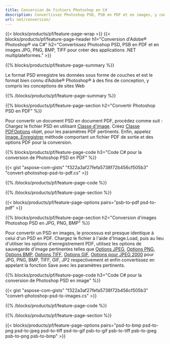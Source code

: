 ```yaml
---
title: Conversion de fichiers Photoshop en C#
description: Convertissez Photoshop PSD, PSB en PDF et en images, y compris BMP, JPG, PNG, TIFF avec quelques lignes de code C# via la bibliothèque .NET.
url: net/conversion/
---
```


{{< blocks/products/pf/feature-page-wrap >}}
{{< blocks/products/pf/feature-page-header h1="Conversion d'Adobe® Photoshop® via C#" h2="Convertissez Photoshop PSD, PSB en PDF et en images JPG, PNG, BMP, TIFF pour créer des applications .NET multiplateformes." >}}

{{% blocks/products/pf/feature-page-summary %}}

Le format PSD enregistre les données sous forme de couches et est le format bien connu d’Adobe® Photoshop® à des fins de conception, y compris les conceptions de sites Web


{{% /blocks/products/pf/feature-page-summary %}}

{{% blocks/products/pf/feature-page-section h2="Convertir Photoshop PSD en PDF" %}}

Pour convertir un document PSD en document PDF, procédez comme suit : Chargez le fichier PSD en utilisant [Classe d'image](https://apireference.aspose.com/net/psd/aspose.psd/image). Créez [Classe PDFOptions](https://apireference.aspose.com/net/psd/aspose.psd.imageoptions/pdfoptions) objet, pour les paramètres PDF pertinents. Enfin, appelez [Image. Enregistrer](https://apireference.aspose.com/net/psd/aspose.psd.image/save/methods/3) méthode comportant un fichier PDF de sortie et des options PDF pour la conversion.

{{% blocks/products/pf/feature-page-code h3="Code C# pour la conversion de Photoshop PSD en PDF" %}}

{{< gist "aspose-com-gists" "f322a3af27fefa5738f72b456cf505b3" "convert-photoshop-psd-to-pdf.cs" >}}

{{% /blocks/products/pf/feature-page-code %}}

{{% /blocks/products/pf/feature-page-section %}}

{{< blocks/products/pf/feature-page-options pairs="psb-to-pdf psd-to-pdf" >}}

{{% blocks/products/pf/feature-page-section h2="Conversion d'images Photoshop PSD en JPG, PNG, BMP" %}}

Pour convertir un PSD en images, le processus est presque identique à celui d'un PSD en PDF. Chargez le fichier à l'aide d'Image.Load, puis au lieu d'utiliser les options d'enregistrement PDF, utilisez les options de sauvegarde d'image pertinentes telles que [Options JPEG](https://apireference.aspose.com/net/psd/aspose.psd.imageoptions/jpegoptions), [Options PNG](https://apireference.aspose.com/net/psd/aspose.psd.imageoptions/pngoptions),  [Options BMP](https://apireference.aspose.com/net/psd/aspose.psd.imageoptions/bmpoptions), [Options TIFF](https://apireference.aspose.com/net/psd/aspose.psd.imageoptions/tiffoptions),  [Options GIF](https://apireference.aspose.com/net/psd/aspose.psd.imageoptions/gifoptions), [Options pour JPEG 2000](https://apireference.aspose.com/net/psd/aspose.psd.imageoptions/jpeg2000options) pour JPG, PNG, BMP, TIFF, GIF, JP2 respectivement et enfin convertissez en appelant la fonction Save avec les paramètres pertinents.


{{% blocks/products/pf/feature-page-code h3="Code C# pour la conversion de Photoshop PSD en image" %}}

{{< gist "aspose-com-gists" "f322a3af27fefa5738f72b456cf505b3" "convert-photoshop-psd-to-images.cs" >}}

{{% /blocks/products/pf/feature-page-code %}}

{{% /blocks/products/pf/feature-page-section %}}

{{< blocks/products/pf/feature-page-options pairs="psd-to-bmp psd-to-png psd-to-jpeg psd-to-tiff psd-to-gif psb-to-gif psb-to-tiff psb-to-jpeg psb-to-png psb-to-bmp" >}}
